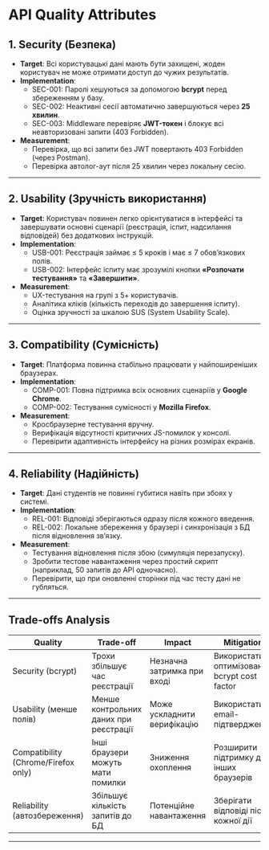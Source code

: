 # API Quality Attributes

## 1. Security (Безпека)
- **Target**: Всі користувацькі дані мають бути захищені, жоден користувач не може отримати доступ до чужих результатів.
- **Implementation**:
  - SEC-001: Паролі хешуються за допомогою **bcrypt** перед збереженням у базу.
  - SEC-002: Неактивні сесії автоматично завершуються через **25 хвилин**.
  - SEC-003: Middleware перевіряє **JWT-токен** і блокує всі неавторизовані запити (403 Forbidden).
- **Measurement**:
  - Перевірка, що всі запити без JWT повертають 403 Forbidden (через Postman).
  - Перевірка автолог-аут після 25 хвилин через локальну сесію.

---

## 2. Usability (Зручність використання)
- **Target**: Користувач повинен легко орієнтуватися в інтерфейсі та завершувати основні сценарії (реєстрація, іспит, надсилання відповідей) без додаткових інструкцій.
- **Implementation**:
  - USB-001: Реєстрація займає ≤ 5 кроків і має ≤ 7 обов’язкових полів.
  - USB-002: Інтерфейс іспиту має зрозумілі кнопки **«Розпочати тестування»** та **«Завершити»**.
- **Measurement**:
  - UX-тестування на групі з 5+ користувачів.
  - Аналітика кліків (кількість переходів до завершення іспиту).
  - Оцінка зручності за шкалою SUS (System Usability Scale).

---

## 3. Compatibility (Сумісність)
- **Target**: Платформа повинна стабільно працювати у найпоширеніших браузерах.
- **Implementation**:
  - COMP-001: Повна підтримка всіх основних сценаріїв у **Google Chrome**.
  - COMP-002: Тестування сумісності у **Mozilla Firefox**.
- **Measurement**:
  - Кросбраузерне тестування вручну.
  - Верифікація відсутності критичних JS-помилок у консолі.
  - Перевірити адаптивність інтерфейсу на різних розмірах екранів.

---

## 4. Reliability (Надійність)
- **Target**: Дані студентів не повинні губитися навіть при збоях у системі.
- **Implementation**:
  - REL-001: Відповіді зберігаються одразу після кожного введення.
  - REL-002: Локальне збереження у браузері і синхронізація з БД після відновлення зв’язку.
- **Measurement**:
  - Тестування відновлення після збою (симуляція перезапуску).
  - Зробити тестове навантаження через простий скрипт (наприклад, 50 запитів до API одночасно).
  - Перевірити, що при оновленні сторінки під час тесту дані не губляться.

---

## Trade-offs Analysis

| Quality | Trade-off | Impact | Mitigation |
|----------------|------------|------------------|--------------------|
| Security (bcrypt) | Трохи збільшує час реєстрації | Незначна затримка при вході | Використати оптимізований bcrypt cost factor |
| Usability (менше полів) | Менше контрольних даних при реєстрації | Може ускладнити верифікацію | Використати email-підтвердження |
| Compatibility (Chrome/Firefox only) | Інші браузери можуть мати помилки | Зниження охоплення | Розширити підтримку для інших браузерів |
| Reliability (автозбереження) | Збільшує кількість запитів до БД | Потенційне навантаження | Зберігати відповіді після кожної дії |

---
